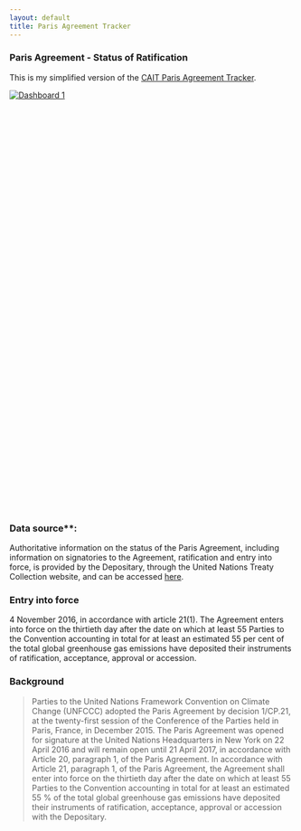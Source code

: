 ```yaml
---
layout: default
title: Paris Agreement Tracker
---
```

### Paris Agreement - Status of Ratification
This is my simplified version of the [CAIT Paris Agreement Tracker](http://cait.wri.org/indc/#/ratification).

<script type='text/javascript' src='https://public.tableau.com/javascripts/api/viz_v1.js'></script><div class='tableauPlaceholder' style='width: 654px; height: 742px;'><noscript><a href='#'><img alt='Dashboard 1 ' src='https:&#47;&#47;public.tableau.com&#47;static&#47;images&#47;st&#47;statusofratification&#47;Dashboard1&#47;1_rss.png' style='border: none' /></a></noscript><object class='tableauViz' width='654' height='742' style='display:none;'><param name='host_url' value='https%3A%2F%2Fpublic.tableau.com%2F' /> <param name='site_root' value='' /><param name='name' value='statusofratification&#47;Dashboard1' /><param name='tabs' value='no' /><param name='toolbar' value='yes' /><param name='static_image' value='https:&#47;&#47;public.tableau.com&#47;static&#47;images&#47;st&#47;statusofratification&#47;Dashboard1&#47;1.png' /> <param name='animate_transition' value='yes' /><param name='display_static_image' value='yes' /><param name='display_spinner' value='yes' /><param name='display_overlay' value='yes' /><param name='display_count' value='yes' /><param name='showTabs' value='y' /></object></div>

### Data source**:
Authoritative information on the status of the Paris Agreement, including information on signatories to the Agreement, ratification and entry into force, is provided by the Depositary, through the United Nations Treaty Collection website, and can be accessed [here](https://treaties.un.org/pages/ViewDetails.aspx?src=TREATY&mtdsg_no=XXVII-7-d&chapter=27&lang=en).

### Entry into force
4 November 2016, in accordance with article 21(1). The Agreement enters into force on the thirtieth day after the date on which at least 55 Parties to the Convention accounting in total for at least an estimated 55 per cent of the total global greenhouse gas emissions have deposited their instruments of ratification, acceptance, approval or accession.

### Background
>Parties to the United Nations Framework Convention on Climate Change (UNFCCC) adopted the Paris Agreement by decision 1/CP.21, at the twenty-first session of the Conference of the Parties held in Paris, France, in December 2015.
>The Paris Agreement was opened for signature at the United Nations Headquarters in New York on
22 April 2016 and will remain open until 21 April 2017, in accordance with Article 20, paragraph 1, of the Paris Agreement.
>In accordance with Article 21, paragraph 1, of the Paris Agreement, the Agreement shall enter into force on the thirtieth day after the date on which at least 55 Parties to the Convention accounting in total for at least an estimated 55 % of the total global greenhouse gas emissions have deposited their instruments of ratification, acceptance, approval or accession with the Depositary.
